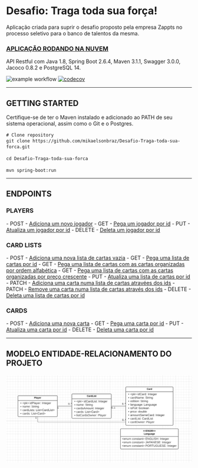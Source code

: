 <h1>Desafio: Traga toda sua força!</h1>
Aplicação criada para suprir o desafio proposto pela empresa Zappts no processo seletivo para o banco de talentos da mesma. 
<h3><a href="https://desafio-zappts.herokuapp.com/swagger-ui/index.html#/"><u>APLICAÇÃO RODANDO NA NUVEM</u></a> </h3>

API Restful com Java 1.8, Spring Boot 2.6.4, Maven 3.1.1, Swagger 3.0.0, Jacoco 0.8.2 e PostgreSQL 14.

![example workflow](https://github.com/mikaelsonbraz/Desafio-Traga-toda-sua-forca/actions/workflows/maven.yml/badge.svg)
[![codecov](https://codecov.io/gh/mikaelsonbraz/Desafio-Traga-toda-sua-forca/branch/master/graph/badge.svg?token=SX972Z9NPK)](https://codecov.io/gh/mikaelsonbraz/Desafio-Traga-toda-sua-forca)

_____

<h2>GETTING STARTED</h2>

Certifique-se de ter o Maven instalado e adicionado ao PATH de seu sistema operacional, assim como o Git e o Postgres.

```
# Clone repository
git clone https://github.com/mikaelsonbraz/Desafio-Traga-toda-sua-forca.git

cd Desafio-Traga-toda-sua-forca

mvn spring-boot:run
```

_____

<h2>ENDPOINTS</h2>

<h3>PLAYERS</h2>
- POST - <a href="https://desafio-zappts.herokuapp.com/swagger-ui/index.html#/player-controller/createUsingPOST_2"><u>Adiciona um novo jogador</u></a>
- GET - <a href="https://desafio-zappts.herokuapp.com/swagger-ui/index.html#/player-controller/readUsingGET_2"><u>Pega um jogador por id</u></a>
- PUT - <a href="https://desafio-zappts.herokuapp.com/swagger-ui/index.html#/player-controller/updateUsingPUT_2"><u>Atualiza um jogador por id</u></a>
- DELETE - <a href="https://desafio-zappts.herokuapp.com/swagger-ui/index.html#/player-controller/deleteUsingDELETE_2"><u>Deleta um jogador por id</u></a>

<h3>CARD LISTS</h3>
- POST - <a href="https://desafio-zappts.herokuapp.com/swagger-ui/index.html#/card-list-controller/createUsingPOST_1"><u>Adiciona uma nova lista de cartas vazia</u></a>
- GET - <a href="https://desafio-zappts.herokuapp.com/swagger-ui/index.html#/card-list-controller/readUsingGET_1"><u>Pega uma lista de cartas por id</u></a>
- GET - <a href="https://desafio-zappts.herokuapp.com/swagger-ui/index.html#/card-list-controller/readAllCardsByNameUsingGET"><u>Pega uma lista de cartas com as cartas organizadas por ordem alfabética</u></a>
- GET - <a href="https://desafio-zappts.herokuapp.com/swagger-ui/index.html#/card-list-controller/readAllCardsByPriceUsingGET"><u>Pega uma lista de cartas com as cartas organizadas por preço crescente</u></a>
- PUT - <a href="https://desafio-zappts.herokuapp.com/swagger-ui/index.html#/card-list-controller/updateUsingPUT_1"><u>Atualiza uma lista de cartas por id</u></a>
- PATCH - <a href="https://desafio-zappts.herokuapp.com/swagger-ui/index.html#/card-list-controller/updateCardsUsingPATCH"><u>Adiciona uma carta numa lista de cartas atravées dos ids</u></a>
- PATCH - <a href="https://desafio-zappts.herokuapp.com/swagger-ui/index.html#/card-list-controller/removeCardUsingPATCH"><u>Remove uma carta numa lista de cartas através dos ids</u></a>
- DELETE - <a href="https://desafio-zappts.herokuapp.com/swagger-ui/index.html#/card-list-controller/deleteUsingDELETE_1"><u>Deleta uma lista de cartas por id</u></a>

<h3>CARDS</h3>
- POST - <a href="https://desafio-zappts.herokuapp.com/swagger-ui/index.html#/card-controller/createUsingPOST"><u>Adiciona uma nova carta</u></a>
- GET - <a href="https://desafio-zappts.herokuapp.com/swagger-ui/index.html#/card-controller/readUsingGET"><u>Pega uma carta por id</u></a>
- PUT - <a href="https://desafio-zappts.herokuapp.com/swagger-ui/index.html#/card-controller/updateUsingPUT"><u>Atualiza uma carta por id</u></a>
- DELETE - <a href="https://desafio-zappts.herokuapp.com/swagger-ui/index.html#/card-controller/deleteUsingDELETE"><u>Deleta uma carta por id</u></a>

_____

<h2>MODELO ENTIDADE-RELACIONAMENTO DO PROJETO

![mer](src/main/resources/static/mer.png)